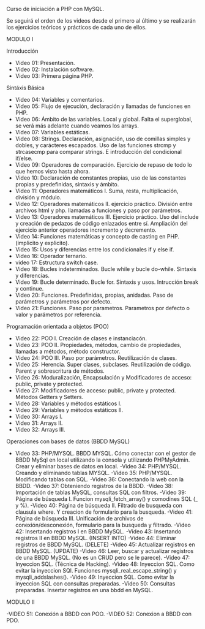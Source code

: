 Curso de iniciación a PHP con MySQL.

Se seguirá el orden de los videos desde el primero al último y se realizarán los ejercicios teóricos y prácticos de cada uno de ellos.

MODULO I

Introducción

- Video 01: Presentación.
- Video 02: Instalación software.
- Video 03: Primera página PHP.

Sintáxis Básica

- Video 04: Variables y comentarios.
- Video 05: Flujo de ejecución, declaración y llamadas de funciones en PHP.
- Video 06: Ámbito de las variables. Local y global. Falta el superglobal, se verá más adelante cuando veamos los arrays.
- Video 07: Variables estáticas.
- Video 08: Strings. Declaración, asignación, uso de comillas simples y dobles, y carácteres escapados. 
            Uso de las funciones strcmp y strcasecmp para comparar strings. E introducción del condicional if/else.
- Video 09: Operadores de comparación. Ejercicio de repaso de todo lo que hemos visto hasta ahora.
- Video 10: Declaración de constantes propias, uso de las constantes propias y predefinidas, sintaxis y ámbito.
- Video 11: Operadores matemáticos I. Suma, resta, multiplicación, división y módulo.
- Video 12: Operadores matemáticos II. ejercicio práctico. División entre archivos html y php. llamadas a funciones 
            y paso por parámetros.
- Video 13: Operadores matemáticos III. Ejercicio práctico. Uso del include y creación de pedazos de código enlazados entre sí.
            Ampliación del ejercicio anterior operadores incremento y decremento.
- Video 14: Funciones matemáticas y concepto de casting en PHP. (implicito y explicito).
- Video 15: Usos y diferencias entre los condicionales if y else if.
- Video 16: Operador ternario.
- video 17: Estructura switch case.
- Video 18: Bucles indeterminados. Bucle while y bucle do-while. Sintaxis y diferencias.
- Video 19: Bucle determinado. Bucle for. Sintaxis y usos. Intrucción break y continue.
- Video 20: Funciones. Predefinidas, propias, anidadas. Paso de parámetros y parámetros por defecto.
- Video 21: Funciones. Paso por parametros. Parametros por defecto o valor y parámetros por referencia.

Programación orientada a objetos (POO)

- Video 22: POO I. Creación de clases e instanciacón.
- Video 23: POO II. Propiedades, métodos, cambio de propiedades, llamadas a métodos, método constructor.
- Video 24: POO III. Paso por parámetros. Reutilización de clases.
- Video 25: Herencia. Super clases, subclases. Reutilización de código. Parent y sobrescritura de métodos.
- Video 26: Moduralización, Encapsulación y Modificadores de acceso: public, private y protected.
- Video 27: Modificadores de acceso: public, private y protected. Métodos Getters y Setters.
- Video 28: Variables y métodos estáticos I.
- Video 29: Variables y métodos estáticos II.
- Video 30: Arrays I.
- Video 31: Arrays II.
- Video 32: Arrays III.

Operaciones con bases de datos (BBDD MySQL)

- Video 33: PHP/MYSQL. BBDD MYSQL. Cómo conectar con el gestor de BBDD MySql en local utilizando la consola y utilizando PHPMyAdmin. Crear y eliminar bases de datos en local.
-Video 34: PHP/MYSQL. Creando y eliminando tablas MYSQL.
-Video 35: PHP/MYSQL. Modificando tablas con SQL.
-Video 36: Conectando la web con la BBDD.
-Video 37: Obteniendo registros de la BBDD.
-Video 38: Importación de tablas MySQL, consultas SQL con filtros.
-Video 39: Página de búsqueda I. Funcion mysqli_fetch_array() y comodines SQL (_ y %). 
-Video 40: Página de búsqueda II. Filtrado de busqueda con clausula where. Y creacion de formulario para la busqueda.
-Video 41: Página de búsqueda III. Unificación de archivos de conexión/desconexión, formulario para la busqueda y filtrado.
-Video 42: Insertando registros I en BBDD MySQL.
-Video 43: Insertando registros II en BBDD MySQL. (INSERT INTO)
-Video 44: Eliminar registros de BBDD MySQL. (DELETE)
-Video 45: Actualizar registros en BBDD MySQL. (UPDATE)
-Video 46: Leer, buscar y actualizar registros de una BBDD MySQL. (No es un CRUD pero se le parece).
-Video 47: Inyeccion SQL. (Técnica de Hacking).
-Video 48: Inyeccion SQL. Como evitar la inyeccion SQl. Funciones mysqli_real_escape_string() y mysqli_addslashes().
-Video 49: Inyeccion SQL. Como evitar la inyeccion SQL con consultas preparadas. 
-Video 50: Consultas preparadas. Insertar registros en una bbdd en MySQL. 


MODULO II

-VIDEO 51: Conexión a BBDD con POO.
-VIDEO 52: Conexion a BBDD con PDO.